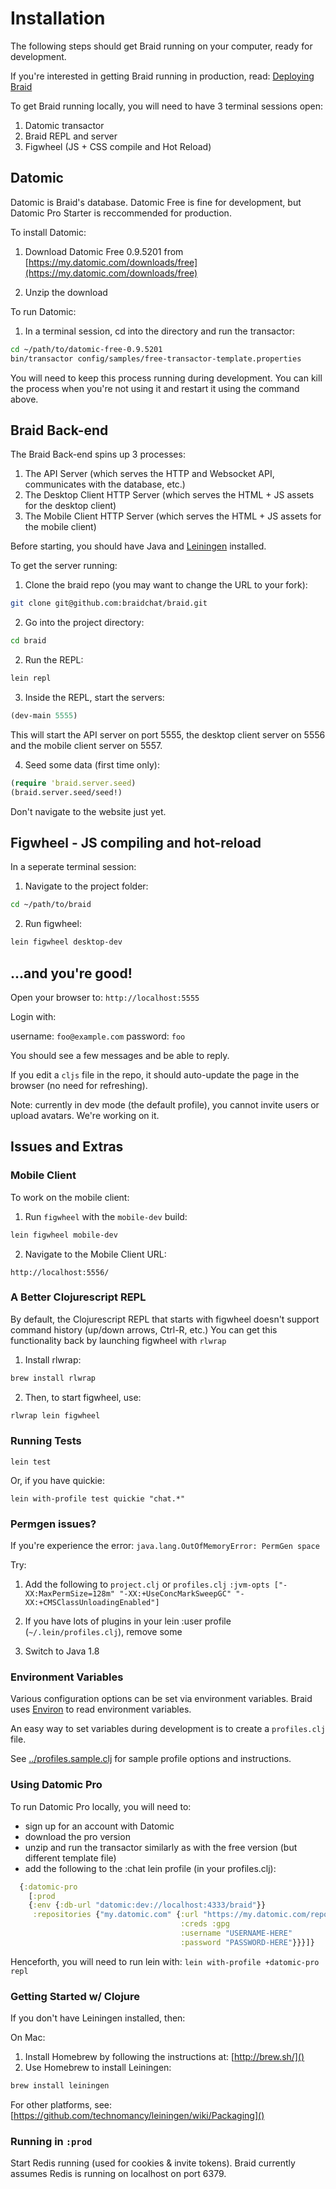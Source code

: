 # Installation

The following steps should get Braid running on your computer, ready for development.

If you're interested in getting Braid running in production, read: [Deploying Braid](./deploying.md)

To get Braid running locally, you will need to have 3 terminal sessions open:

 1. Datomic transactor
 2. Braid REPL and server
 3. Figwheel (JS + CSS compile and Hot Reload)


## Datomic

Datomic is Braid's database. Datomic Free is fine for development, but Datomic Pro Starter is reccommended for production.

To install Datomic:

1. Download Datomic Free 0.9.5201 from [https://my.datomic.com/downloads/free](https://my.datomic.com/downloads/free)

2. Unzip the download

To run Datomic:

1. In a terminal session, cd into the directory and run the transactor:

  ```bash
  cd ~/path/to/datomic-free-0.9.5201
  bin/transactor config/samples/free-transactor-template.properties
  ```

You will need to keep this process running during development. You can kill the process when you're not using it and restart it using the command above.


## Braid Back-end

The Braid Back-end spins up 3 processes:

  1. The API Server (which serves the HTTP and Websocket API, communicates with the database, etc.)
  2. The Desktop Client HTTP Server (which serves the HTML + JS assets for the desktop client)
  3. The Mobile Client HTTP Server (which serves the HTML + JS assets for the mobile client)

Before starting, you should have Java and [Leiningen](http://leiningen.org/) installed.

To get the server running:

1. Clone the braid repo (you may want to change the URL to your fork):

  ```bash
  git clone git@github.com:braidchat/braid.git
  ```

2. Go into the project directory:

  ```bash
  cd braid
  ```

2. Run the REPL:

  ```bash
  lein repl
  ```

3. Inside the REPL, start the servers:

  ```clojure
  (dev-main 5555)
  ```

This will start the API server on port 5555, the desktop client server on 5556 and the mobile client server on 5557.

4. Seed some data (first time only):

  ```clojure
  (require 'braid.server.seed)
  (braid.server.seed/seed!)
  ```

Don't navigate to the website just yet.


## Figwheel - JS compiling and hot-reload

In a seperate terminal session:

1. Navigate to the project folder:

  ```bash
  cd ~/path/to/braid
  ```

2. Run figwheel:

  ```bash
  lein figwheel desktop-dev
  ```

## ...and you're good!

Open your browser to: `http://localhost:5555`

Login with:

  username: `foo@example.com`
  password: `foo`

You should see a few messages and be able to reply.

If you edit a `cljs` file in the repo, it should auto-update the page in the browser (no need for refreshing).

Note: currently in dev mode (the default profile), you cannot invite users or upload avatars. We're working on it.


## Issues and Extras


### Mobile Client

To work on the mobile client:

1. Run `figwheel` with the `mobile-dev` build:

  ```bash
  lein figwheel mobile-dev
  ```

2. Navigate to the Mobile Client URL:

  `http://localhost:5556/`


### A Better Clojurescript REPL

By default, the Clojurescript REPL that starts with figwheel doesn't support command history (up/down arrows, Ctrl-R, etc.) You can get this functionality back by launching figwheel with `rlwrap`

1. Install rlwrap:

  ```bash
  brew install rlwrap
  ```

2. Then, to start figwheel, use:

  ```bash
  rlwrap lein figwheel
  ```


### Running Tests

`lein test`

Or, if you have quickie:

`lein with-profile test quickie "chat.*"`


### Permgen issues?

If you're experience the error: `java.lang.OutOfMemoryError: PermGen space`

Try:

1. Add the following to `project.clj` or `profiles.clj`
`:jvm-opts ["-XX:MaxPermSize=128m" "-XX:+UseConcMarkSweepGC" "-XX:+CMSClassUnloadingEnabled"]`

2. If you have lots of plugins in your lein :user profile (`~/.lein/profiles.clj`), remove some

3. Switch to Java 1.8


### Environment Variables

Various configuration options can be set via environment variables. Braid uses [Environ](https://github.com/weavejester/environ) to read environment variables.

An easy way to set variables during development is to create a `profiles.clj` file.

See [../profiles.sample.clj](../profiles.sample.clj) for sample profile options and instructions.


### Using Datomic Pro

To run Datomic Pro locally, you will need to:

  - sign up for an account with Datomic
  - download the pro version
  - unzip and run the transactor similarly as with the free version (but different template file)
  - add the following to the :chat lein profile (in your profiles.clj):

```clojure
  {:datomic-pro
    [:prod
    {:env {:db-url "datomic:dev://localhost:4333/braid"}}
     :repositories {"my.datomic.com" {:url "https://my.datomic.com/repo"
                                      :creds :gpg
                                      :username "USERNAME-HERE"
                                      :password "PASSWORD-HERE"}}}]}
```

Henceforth, you will need to run lein with: `lein with-profile +datomic-pro repl`


### Getting Started w/ Clojure

If you don't have Leiningen installed, then:

On Mac:

1. Install Homebrew by following the instructions at: [http://brew.sh/]()
2. Use Homebrew to install Leiningen:

  ```bash
  brew install leiningen
  ```

For other platforms, see: [https://github.com/technomancy/leiningen/wiki/Packaging]()


### Running in `:prod`

Start Redis running (used for cookies & invite tokens).  Braid currently assumes Redis is running on localhost on port 6379.
